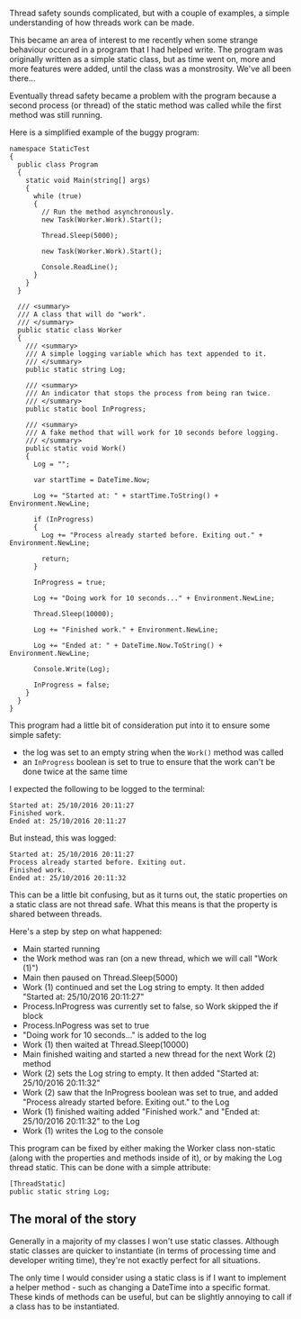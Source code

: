 Thread safety sounds complicated, but with a couple of examples, a simple understanding of how threads work can be made.

This became an area of interest to me recently when some strange behaviour occured in a program that I had helped write. The program was originally written as a simple static class, but as time went on, more and more features were added, until the class was a monstrosity. We've all been there...

Eventually thread safety became a problem with the program because a second process (or thread) of the static method was called while the first method was still running.

Here is a simplified example of the buggy program:

```
namespace StaticTest
{
  public class Program
  {
    static void Main(string[] args)
    {
      while (true)
      {
        // Run the method asynchronously.
        new Task(Worker.Work).Start();

        Thread.Sleep(5000);

        new Task(Worker.Work).Start();

        Console.ReadLine();
      }
    }
  }

  /// <summary>
  /// A class that will do "work".
  /// </summary>
  public static class Worker
  {
    /// <summary>
    /// A simple logging variable which has text appended to it.
    /// </summary>
    public static string Log;

    /// <summary>
    /// An indicator that stops the process from being ran twice.
    /// </summary>
    public static bool InProgress;

    /// <summary>
    /// A fake method that will work for 10 seconds before logging.
    /// </summary>
    public static void Work()
    {
      Log = "";

      var startTime = DateTime.Now;

      Log += "Started at: " + startTime.ToString() + Environment.NewLine;

      if (InProgress)
      {
        Log += "Process already started before. Exiting out." + Environment.NewLine;

        return;
      }

      InProgress = true;

      Log += "Doing work for 10 seconds..." + Environment.NewLine;

      Thread.Sleep(10000);

      Log += "Finished work." + Environment.NewLine;

      Log += "Ended at: " + DateTime.Now.ToString() + Environment.NewLine;

      Console.Write(Log);

      InProgress = false;
    }
  }
}
```

This program had a little bit of consideration put into it to ensure some simple safety:

- the log was set to an empty string when the `Work()` method was called
- an `InProgress` boolean is set to true to ensure that the work can't be done twice at the same time

I expected the following to be logged to the terminal:

```
Started at: 25/10/2016 20:11:27
Finished work.
Ended at: 25/10/2016 20:11:27
```

But instead, this was logged:

```
Started at: 25/10/2016 20:11:27
Process already started before. Exiting out.
Finished work.
Ended at: 25/10/2016 20:11:32
```

This can be a little bit confusing, but as it turns out, the static properties on a static class are not thread safe. What this means is that the property is shared between threads.

Here's a step by step on what happened:

- Main started running
- the Work method was ran (on a new thread, which we will call "Work (1)")
- Main then paused on Thread.Sleep(5000)
- Work (1) continued and set the Log string to empty. It then added "Started at: 25/10/2016 20:11:27"
- Process.InProgress was currently set to false, so Work skipped the if block
- Process.InPogress was set to true
- "Doing work for 10 seconds..." is added to the log
- Work (1) then waited at Thread.Sleep(10000)
- Main finished waiting and started a new thread for the next Work (2) method
- Work (2) sets the Log string to empty. It then added "Started at: 25/10/2016 20:11:32"
- Work (2) saw that the InProgress boolean was set to true, and added "Process already started before. Exiting out." to the Log
- Work (1) finished waiting added "Finished work." and "Ended at: 25/10/2016 20:11:32" to the Log
- Work (1) writes the Log to the console

This program can be fixed by either making the Worker class non-static (along with the properties and methods inside of it), or by making the Log thread static. This can be done with a simple attribute:

```
[ThreadStatic]
public static string Log;
```

## The moral of the story

Generally in a majority of my classes I won't use static classes. Although static classes are quicker to instantiate (in terms of processing time and developer writing time), they're not exactly perfect for all situations.

The only time I would consider using a static class is if I want to implement a helper method - such as changing a DateTime into a specific format. These kinds of methods can be useful, but can be slightly annoying to call if a class has to be instantiated.
